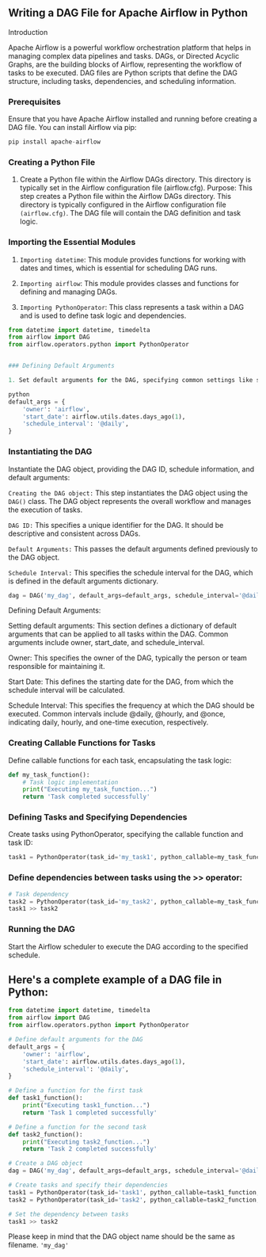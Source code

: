 ## Writing a DAG File for Apache Airflow in Python

Introduction

Apache Airflow is a powerful workflow orchestration platform that helps in managing complex data pipelines and tasks. DAGs, or Directed Acyclic Graphs, are the building blocks of Airflow, representing the workflow of tasks to be executed. DAG files are Python scripts that define the DAG structure, including tasks, dependencies, and scheduling information.



### Prerequisites
Ensure that you have Apache Airflow installed and running before creating a DAG file. You can install Airflow via pip:

```python
pip install apache-airflow
```

### Creating a Python File

1. Create a Python file within the Airflow DAGs directory. This directory is typically set in the Airflow configuration file (airflow.cfg).
Purpose: This step creates a Python file within the Airflow DAGs directory. This directory is typically configured in the Airflow configuration file ```(airflow.cfg)```. The DAG file will contain the DAG definition and task logic.

### Importing the Essential Modules

1. ```Importing datetime```: This module provides functions for working with dates and times, which is essential for scheduling DAG runs.

2. ```Importing airflow```: This module provides classes and functions for defining and managing DAGs.

3. ```Importing PythonOperator```: This class represents a task within a DAG and is used to define task logic and dependencies.

```python
from datetime import datetime, timedelta
from airflow import DAG
from airflow.operators.python import PythonOperator


### Defining Default Arguments

1. Set default arguments for the DAG, specifying common settings like start date, schedule frequency, and owner:

python
default_args = {
    'owner': 'airflow',
    'start_date': airflow.utils.dates.days_ago(1),
    'schedule_interval': '@daily',
}
```

### Instantiating the DAG

Instantiate the DAG object, providing the DAG ID, schedule information, and default arguments:

```Creating the DAG object:``` This step instantiates the DAG object using the ```DAG()``` class. The DAG object represents the overall workflow and manages the execution of tasks.

```DAG ID:``` This specifies a unique identifier for the DAG. It should be descriptive and consistent across DAGs.

```Default Arguments:``` This passes the default arguments defined previously to the DAG object.

```Schedule Interval:``` This specifies the schedule interval for the DAG, which is defined in the default arguments dictionary.

```python
dag = DAG('my_dag', default_args=default_args, schedule_interval='@daily')
```

Defining Default Arguments:

Setting default arguments: This section defines a dictionary of default arguments that can be applied to all tasks within the DAG. Common arguments include owner, start_date, and schedule_interval.

Owner: This specifies the owner of the DAG, typically the person or team responsible for maintaining it.

Start Date: This defines the starting date for the DAG, from which the schedule interval will be calculated.

Schedule Interval: This specifies the frequency at which the DAG should be executed. Common intervals include @daily, @hourly, and @once, indicating daily, hourly, and one-time execution, respectively.




### Creating Callable Functions for Tasks

Define callable functions for each task, encapsulating the task logic:

```python
def my_task_function():
    # Task logic implementation
    print("Executing my_task_function...")
    return 'Task completed successfully'
```

### Defining Tasks and Specifying Dependencies

Create tasks using PythonOperator, specifying the callable function and task ID:
```python
task1 = PythonOperator(task_id='my_task1', python_callable=my_task_function, dag=dag)
```

### Define dependencies between tasks using the >> operator:
```python
# Task dependency
task2 = PythonOperator(task_id='my_task2', python_callable=my_task_function, dag=dag)
task1 >> task2
```
### Running the DAG
Start the Airflow scheduler to execute the DAG according to the specified schedule.


## Here's a complete example of a DAG file in Python:
```python
from datetime import datetime, timedelta
from airflow import DAG
from airflow.operators.python import PythonOperator

# Define default arguments for the DAG
default_args = {
    'owner': 'airflow',
    'start_date': airflow.utils.dates.days_ago(1),
    'schedule_interval': '@daily',
}

# Define a function for the first task
def task1_function():
    print("Executing task1_function...")
    return 'Task 1 completed successfully'

# Define a function for the second task
def task2_function():
    print("Executing task2_function...")
    return 'Task 2 completed successfully'

# Create a DAG object
dag = DAG('my_dag', default_args=default_args, schedule_interval='@daily')

# Create tasks and specify their dependencies
task1 = PythonOperator(task_id='task1', python_callable=task1_function, dag=dag)
task2 = PythonOperator(task_id='task2', python_callable=task2_function, dag=dag)

# Set the dependency between tasks
task1 >> task2

```
Please keep in mind that the DAG object name should be the same as filename. ```'my_dag'```
